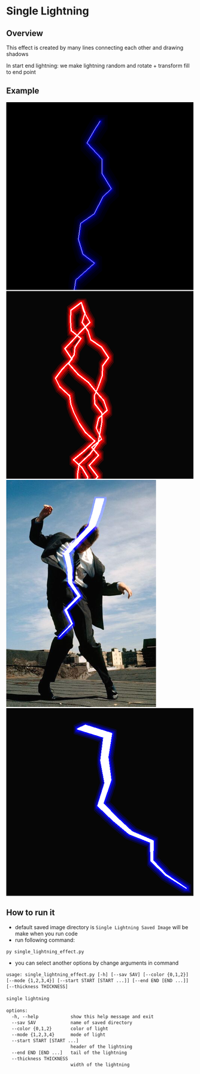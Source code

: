 # **Single Lightning**

## Overview
This effect is created by many lines connecting each other and drawing shadows

In start end lightning: we make lightning random and rotate + transform fill to end point
## Example
![single lightning](./Example%20Image/single_lightning15_51_31.png)
![lightning bolts](./Example%20Image/single_lightning_effect_14_42_02.png)
![bigger lightning](./Example%20Image/bigger_lightning_23_09_14.png)
![bigger lightning in black image](./Example%20Image/single_lightning_effect_14_41_43.png)

## How to run it
- default saved image directory is `Single Lightning Saved Image` will be make when you run code
- run following command:
```
py single_lightning_effect.py
```
- you can select another options by change arguments in command
```
usage: single_lightning_effect.py [-h] [--sav SAV] [--color {0,1,2}] [--mode {1,2,3,4}] [--start START [START ...]] [--end END [END ...]] [--thickness THICKNESS]

single lightning

options:
  -h, --help            show this help message and exit
  --sav SAV             name of saved directory
  --color {0,1,2}       color of light
  --mode {1,2,3,4}      mode of light
  --start START [START ...]
                        header of the lightning
  --end END [END ...]   tail of the lightning
  --thickness THICKNESS
                        width of the lightning
